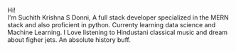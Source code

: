 Hi!
<br>
I'm Suchith Krishna S Donni, A full stack developer specialized in the MERN stack and also proficient in python. Currenty learning data science and Machine Learning.
I Love listening to Hindustani classical music and dream about figher jets. An absolute history buff.
